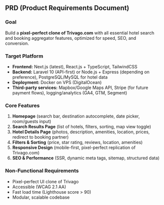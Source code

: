 ## PRD (Product Requirements Document)

### Goal

Build a **pixel-perfect clone of Trivago.com** with all essential hotel search and booking aggregator features, optimized for speed, SEO, and conversion.

### Target Platform

*   **Frontend:** Next.js (latest), React.js + TypeScript, TailwindCSS
*   **Backend:** Laravel 10 (API-first) or Node.js + Express (depending on preference), PostgreSQL/MySQL for hotel data
*   **Deployment:** Docker on VPS (DigitalOcean)
*   **Third-party services:** Mapbox/Google Maps API, Stripe (for future payment flows), logging/analytics (GA4, GTM, Segment)

### Core Features

1.  **Homepage** (search bar, destination autocomplete, date picker, room/guests input)
2.  **Search Results Page** (list of hotels, filters, sorting, map view toggle)
3.  **Hotel Details Page** (photos, description, amenities, location, prices, redirect to booking partner)
4.  **Filters & Sorting** (price, star rating, reviews, location, amenities)
5.  **Responsive Design** (mobile-first, pixel-perfect replication of Trivago.com)
6.  **SEO & Performance** (SSR, dynamic meta tags, sitemap, structured data)

### Non-Functional Requirements

*   Pixel-perfect UI clone of Trivago
*   Accessible (WCAG 2.1 AA)
*   Fast load time (Lighthouse score > 90)
*   Modular, scalable codebase
